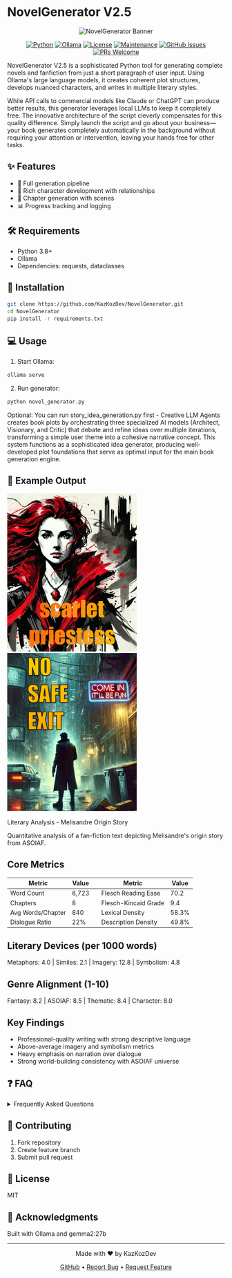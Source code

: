 # NovelGenerator V2.5

<div align="center">

<img src="Banner.jpg" alt="NovelGenerator Banner" width="800"/>

[![Python](https://img.shields.io/badge/Python-3.8+-blue.svg)](https://www.python.org/downloads/)
[![Ollama](https://img.shields.io/badge/LLM-Ollama-orange.svg)](https://ollama.ai)
[![License](https://img.shields.io/badge/license-MIT-green.svg)](https://github.com/KazKozDev/NovelGenerator/blob/master/LICENSE)
[![Maintenance](https://img.shields.io/badge/Maintained%3F-yes-green.svg)](https://github.com/KazKozDev/NovelGenerator/graphs/commit-activity)
[![GitHub issues](https://img.shields.io/github/issues/KazKozDev/NovelGenerator)](https://github.com/KazKozDev/NovelGenerator/issues)
[![PRs Welcome](https://img.shields.io/badge/PRs-welcome-brightgreen.svg)](https://makeapullrequest.com)

</div>

NovelGenerator V2.5 is a sophisticated Python tool for generating complete novels and fanfiction from just a short paragraph of user input. Using Ollama's large language models, it creates coherent plot structures, develops nuanced characters, and writes in multiple literary styles.

While API calls to commercial models like Claude or ChatGPT can produce better results, this generator leverages local LLMs to keep it completely free. The innovative architecture of the script cleverly compensates for this quality difference. Simply launch the script and go about your business—your book generates completely automatically in the background without requiring your attention or intervention, leaving your hands free for other tasks.

## ✨ Features

- 🔄 Full generation pipeline
- 👥 Rich character development with relationships 
- 📝 Chapter generation with scenes
- 📊 Progress tracking and logging

## 🛠️ Requirements

- Python 3.8+
- Ollama 
- Dependencies: requests, dataclasses

## 🚀 Installation

```bash
git clone https://github.com/KazKozDev/NovelGenerator.git
cd NovelGenerator
pip install -r requirements.txt
```

## 💻 Usage

1. Start Ollama:
```bash
ollama serve
```
2. Run generator:
```bash
python novel_generator.py
```
Optional: You can run story_idea_generation.py first - Creative LLM Agents creates book plots by orchestrating three specialized AI models (Architect, Visionary, and Critic) that debate and refine ideas over multiple iterations, transforming a simple user theme into a cohesive narrative concept. This system functions as a sophisticated idea generator, producing well-developed plot foundations that serve as optimal input for the main book generation engine.

## 📝 Example Output

<a href="scarlet-priestess.txt" download>
  <img src="scarlet-priestess.jpg" alt="Scarlet Priestess" width="300"/>
</a>


<a href="no-safe-exit.txt" download>
  <img src="no-safe-exit.jpg" alt="Scarlet Priestess" width="300"/>
</a>

Literary Analysis - Melisandre Origin Story

Quantitative analysis of a fan-fiction text depicting Melisandre's origin story from ASOIAF.

## Core Metrics

| Metric | Value | | Metric | Value |
|--------|-------|-|--------|-------|
| Word Count | 6,723 | | Flesch Reading Ease | 70.2 |
| Chapters | 8 | | Flesch-Kincaid Grade | 9.4 |
| Avg Words/Chapter | 840 | | Lexical Density | 58.3% |
| Dialogue Ratio | 22% | | Description Density | 49.8% |

## Literary Devices (per 1000 words)
Metaphors: 4.0 | Similes: 2.1 | Imagery: 12.8 | Symbolism: 4.8

## Genre Alignment (1-10)
Fantasy: 8.2 | ASOIAF: 8.5 | Thematic: 8.4 | Character: 8.0

## Key Findings
- Professional-quality writing with strong descriptive language
- Above-average imagery and symbolism metrics
- Heavy emphasis on narration over dialogue
- Strong world-building consistency with ASOIAF universe

## ❓ FAQ

<details>
<summary>Frequently Asked Questions</summary>

- Q: How long does it take to generate a book?
  A: Generation time varies depending on chapter length, complexity, and system resources.

- Q: Can I use the generated content commercially?
  A: Yes, but I recommend thorough review and editing before commercial use.

- Q: What makes NovelGenerator different from other text generators?
  A: The tool focuses on complete novel generation with coherent plot structures, character development, and professional-grade writing quality.

- Q: Any technical challenge?
  A: The main technical challenge, requiring multiple code revisions, was ensuring narrative consistency - both between scenes within chapters and between chapters throughout the manuscript, while maintaining an engaging plot. The system aims to generate chapters with lengths comparable to published books.
</details>

## 🤝 Contributing

1. Fork repository
2. Create feature branch
3. Submit pull request

## 📄 License

MIT

## 🙏 Acknowledgments

Built with Ollama and gemma2:27b

---
<div align="center">
Made with ❤️ by KazKozDev

[GitHub](https://github.com/KazKozDev) • [Report Bug](https://github.com/KazKozDev/NovelGenerator/issues) • [Request Feature](https://github.com/KazKozDev/NovelGenerator/issues)
</div>
